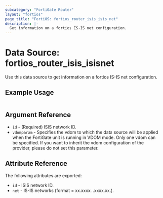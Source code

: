 ```yaml
---
subcategory: "FortiGate Router"
layout: "fortios"
page_title: "FortiOS: fortios_router_isis_isis_net"
description: |-
  Get information on a fortios IS-IS net configuration.
---
```


# Data Source: fortios_router_isis_isisnet
Use this data source to get information on a fortios IS-IS net configuration.


## Example Usage

```hcl

```

## Argument Reference

* `id` - (Required) ISIS network ID.
* `vdomparam` - Specifies the vdom to which the data source will be applied when the FortiGate unit is running in VDOM mode. Only one vdom can be specified. If you want to inherit the vdom configuration of the provider, please do not set this parameter.

## Attribute Reference

The following attributes are exported:

* `id` - ISIS network ID.
* `net` - IS-IS networks (format = xx.xxxx.  .xxxx.xx.).
